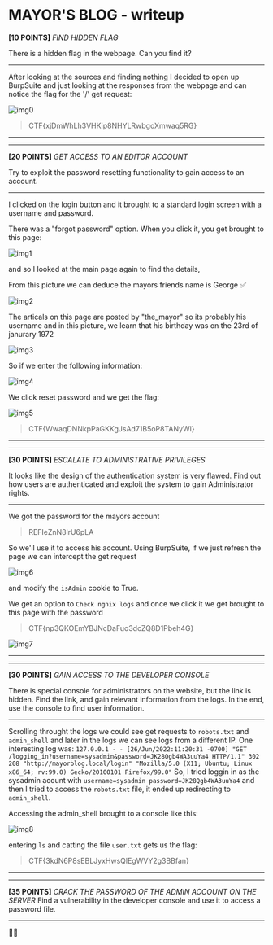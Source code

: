 # MAYOR'S BLOG - writeup
**[10 POINTS]** *FIND HIDDEN FLAG*

There is a hidden flag in the webpage. Can you find it?
___
After looking at the sources and finding nothing I decided to open up BurpSuite and just looking at the responses from the webpage and can notice the flag for the '/' get request:

![img0](https://github.com/LeonGurin/My-CTF-challenge-Writeups/blob/main/Hacky%20Holidays%20-%20Unlock%20the%20City/MAYOR'S%20BLOG/images/img0.png)

> CTF{xjDmWhLh3VHKip8NHYLRwbgoXmwaq5RG}

___
___

**[20 POINTS]** *GET ACCESS TO AN EDITOR ACCOUNT*

Try to exploit the password resetting functionality to gain access to an account.
___
I clicked on the login button and it brought to a standard login screen with a 
username and password.

There was a "forgot password" option. When you click it, you get brought to this page:

![img1](https://github.com/LeonGurin/My-CTF-challenge-Writeups/blob/main/Hacky%20Holidays%20-%20Unlock%20the%20City/MAYOR'S%20BLOG/images/img1.png)

and so I looked at the main page again to find the details, 

From this picture we can deduce the mayors friends name is George ✅

![img2](https://github.com/LeonGurin/My-CTF-challenge-Writeups/blob/main/Hacky%20Holidays%20-%20Unlock%20the%20City/MAYOR'S%20BLOG/images/img2.png)

The articals on this page are posted by "the_mayor" so its probably his username and in this picture, we learn that his birthday was on the 23rd of janurary 1972

![img3](https://github.com/LeonGurin/My-CTF-challenge-Writeups/blob/main/Hacky%20Holidays%20-%20Unlock%20the%20City/MAYOR'S%20BLOG/images/img3.png)

So if we enter the following information:

![img4](https://github.com/LeonGurin/My-CTF-challenge-Writeups/blob/main/Hacky%20Holidays%20-%20Unlock%20the%20City/MAYOR'S%20BLOG/images/img4.png)

We click reset password and we get the flag:

![img5](https://github.com/LeonGurin/My-CTF-challenge-Writeups/blob/main/Hacky%20Holidays%20-%20Unlock%20the%20City/MAYOR'S%20BLOG/images/img5.png)
> CTF{WwaqDNNkpPaGKKgJsAd71B5oP8TANyWl}

___
___

**[30 POINTS]** *ESCALATE TO ADMINISTRATIVE PRIVILEGES*

It looks like the design of the authentication system is very flawed. Find out how users are authenticated and exploit the system to gain Administrator rights.
___
We got the password for the mayors account 
> REFIeZnN8lrU6pLA

So we'll use it to access his account.
Using BurpSuite, if we just refresh the page we can intercept the get request 

![img6](https://github.com/LeonGurin/My-CTF-challenge-Writeups/blob/main/Hacky%20Holidays%20-%20Unlock%20the%20City/MAYOR'S%20BLOG/images/img6.png)

and modify the `isAdmin` cookie to True.

We get an option to `Check ngnix logs` and once we click it we get brought to this page with the password
> CTF{np3QKOEmYBJNcDaFuo3dcZQ8D1Pbeh4G}

![img7](https://github.com/LeonGurin/My-CTF-challenge-Writeups/blob/main/Hacky%20Holidays%20-%20Unlock%20the%20City/MAYOR'S%20BLOG/images/img7.png)

___
___

**[30 POINTS]** *GAIN ACCESS TO THE DEVELOPER CONSOLE*

There is special console for administrators on the website, but the link is hidden. Find the link, and gain relevant information from the logs. In the end, use the console to find user information.
___
Scrolling throught the logs we could see get requests to `robots.txt` and `admin_shell` and later in the logs we can see logs from a different IP. One interesting log was: 
`
      127.0.0.1 - - [26/Jun/2022:11:20:31 -0700] "GET /logging_in?username=sysadmin&password=JK28Qgb4WA3uuYa4 HTTP/1.1" 302 208 "http://mayorblog.local/login" "Mozilla/5.0 (X11; Ubuntu; Linux x86_64; rv:99.0) Gecko/20100101 Firefox/99.0"
`
So, I tried loggin in as the sysadmin acount with `username=sysadmin password=JK28Qgb4WA3uuYa4` and then I tried to access the `robots.txt` file, it ended up redirecting to `admin_shell`. 

Accessing the admin_shell brought to a console like this:

![img8](https://github.com/LeonGurin/My-CTF-challenge-Writeups/blob/main/Hacky%20Holidays%20-%20Unlock%20the%20City/MAYOR'S%20BLOG/images/img8.png)

entering `ls` and catting the file `user.txt` gets us the flag:
> CTF{3kdN6P8sEBLJyxHwsQlEgWVY2g3BBfan}

___
___

**[35 POINTS]** *CRACK THE PASSWORD OF THE ADMIN ACCOUNT ON THE SERVER* 
Find a vulnerability in the developer console and use it to access a password file.
___

🤷‍♂️
